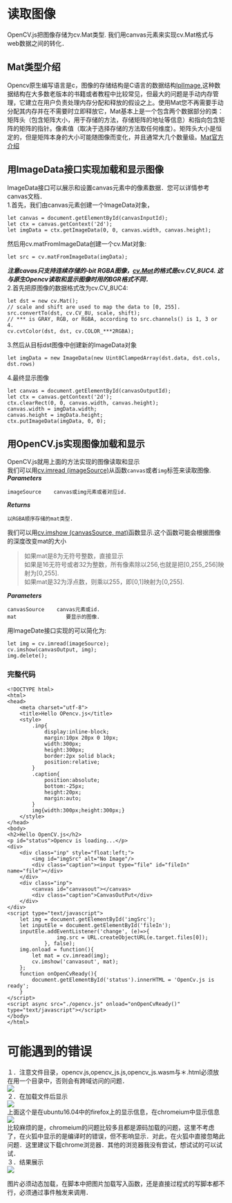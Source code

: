# 读取图像

OpenCV.js把图像存储为cv.Mat类型. 我们用canvas元素来实现cv.Mat格式与web数据之间的转化．

## Mat类型介绍

Opencv原生编写语言是c，图像的存储结构是C语言的数据结构[IplImage](https://docs.opencv.org/master/d6/d5b/structIplImage.html),这种数据结构在大多数老版本的书籍或者教程中比较常见，但最大的问题是手动内存管理，它建立在用户负责处理内存分配和释放的假设之上。使用Mat您不再需要手动分配其内存并在不需要时立即释放它，Mat基本上是一个包含两个数据部分的类：矩阵头（包含矩阵大小，用于存储的方法，存储矩阵的地址等信息）和指向包含矩阵的矩阵的指针。像素值（取决于选择存储的方法取任何维度）。矩阵头大小是恒定的，但是矩阵本身的大小可能随图像而变化，并且通常大几个数量级。[Mat官方介绍](https://docs.opencv.org/master/d6/d6d/tutorial_mat_the_basic_image_container.html)

## 用ImageData接口实现加载和显示图像

ImageData接口可以展示和设置canvas元素中的像素数据．您可以详情参考canvas文档．  
1.首先，我们由canvas元素创建一个ImageData对象，

```
let canvas = document.getElementById(canvasInputId);
let ctx = canvas.getContext('2d');
let imgData = ctx.getImageData(0, 0, canvas.width, canvas.height);
```

然后用cv.matFromImageData创建一个cv.Mat对象:

```
let src = cv.matFromImageData(imgData);
```

_**注意cavas只支持连续存储的-bit RGBA图像，**_[_**cv.Mat**_](https://docs.opencv.org/master/d3/d63/classcv_1_1Mat.html)_**的格式是cv.CV\_8UC4. 这与原生Opencv读取和显示图像时用的BGR格式不同．**_  
2.首先把原图像的数据格式改为cv.CV\_8UC4:

```
let dst = new cv.Mat();
// scale and shift are used to map the data to [0, 255].
src.convertTo(dst, cv.CV_8U, scale, shift);
// *** is GRAY, RGB, or RGBA, according to src.channels() is 1, 3 or 4.
cv.cvtColor(dst, dst, cv.COLOR_***2RGBA);
```

3.然后从目标dst图像中创建新的ImageData对象

```
let imgData = new ImageData(new Uint8ClampedArray(dst.data, dst.cols, dst.rows)
```

4.最终显示图像

```
let canvas = document.getElementById(canvasOutputId);
let ctx = canvas.getContext('2d');
ctx.clearRect(0, 0, canvas.width, canvas.height);
canvas.width = imgData.width;
canvas.height = imgData.height;
ctx.putImageData(imgData, 0, 0);
```

## 用OpenCV.js实现图像加载和显示

OpenCV.js就用上面的方法实现的图像读取和显示  
我们可以用[cv.imread \(imageSource\)](https://docs.opencv.org/master/d4/da8/group__imgcodecs.html#ga288b8b3da0892bd651fce07b3bbd3a56)从函数`canvas`或者`img`标签来读取图像.  
_**Parameters**_

```
imageSource    canvas或img元素或者对应id.
```

_**Returns**_

```
以RGBA顺序存储的mat类型.
```

我们可以用[cv.imshow \(canvasSource, mat\)](https://docs.opencv.org/master/d7/dfc/group__highgui.html#ga453d42fe4cb60e5723281a89973ee563)函数显示.这个函数可能会根据图像的深度改变mat的大小

> 如果mat是8为无符号整数，直接显示  
> 如果是16无符号或者32为整数，所有像素除以256,也就是把\[0,255\_256\]映射为\[0,255\].  
> 如果mat是32为浮点数，则乘以255，即\[0,1\]映射为\[0,255\].

_**Parameters**_

```
canvasSource    canvas元素或id.
mat                要显示的图像.
```

用ImageDate接口实现的可以简化为:

```
let img = cv.imread(imageSource);
cv.imshow(canvasOutput, img);
img.delete();
```

### 完整代码

```
<!DOCTYPE html>
<html>
<head>
    <meta charset="utf-8">
    <title>Hello OPencv.js</title>
    <style>
        .inp{
            display:inline-block;
            margin:10px 20px 0 10px;
            width:300px;
            height:300px;
            border:2px solid black;
            position:relative;
        }
        .caption{
            position:absolute;
            bottom:-25px;
            height:20px;
            margin:auto;
        }
        img{width:300px;height:300px;}
    </style>
</head>
<body>
<h2>Hello OpenCV.js</h2>
<p id="status">Opencv is loading...</p>
<div>
    <div class="inp" style="float:left;">
        <img id="imgSrc" alt="No Image"/>
        <div class="caption"><input type="file" id="fileIn" name="file"></div>
    </div>
    <div class="inp">
        <canvas id="canvasout"></canvas>
        <div class="caption">CanvasOutPut</div>
    </div>
</div>
<script type="text/javascript">
    let img = document.getElementById('imgSrc');
    let inputEle = document.getElementById('fileIn');
    inputEle.addEventListener('change', (e)=>{
                img.src = URL.createObjectURL(e.target.files[0]);
            }, false);
    img.onload = function(){
        let mat = cv.imread(img);
        cv.imshow('canvasout', mat);
    };
    function onOpenCvReady(){
        document.getElementById('status').innerHTML = 'OpenCv.js is ready';
    }
</script>
<script async src="./opencv.js" onload="onOpenCvReady()" type="text/javascript"></script>
</body>
</html>
```

# 可能遇到的错误

１．注意文件目录，opencv.js,opencv\_js.js,opencv\_js.wasm与＊.html必须放在用一个目录中，否则会有跨域访问的问题．  
![](/assets/tree.png)  
２．在加载文件后显示  
![](/assets/bug.png)  
上面这个是在ubuntu16.04中的firefox上的显示信息，在chromeium中显示信息![](/assets/bug2.png)  
比较麻烦的是，chromeium的问题比较多且都是源码加载的问题，这里不考虑了，在火狐中显示的是编译时的错误，但不影响显示．对此，在火狐中直接忽略此问题．这里建议下载chrome浏览器．其他的浏览器我没有尝试，想试试的可以试试．  
３．结果展示  
![](/assets/result.png)

图片必须动态加载，在脚本中把图片加载写入函数，还是直接过程式的写脚本都不行，必须通过事件触发来调用．

